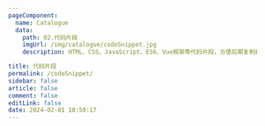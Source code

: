 ```yaml
---
pageComponent: 
  name: Catalogue
  data:
    path: 02.代码片段
    imgUrl: /img/catalogue/codeSnippet.jpg
    description: HTML、CSS、JavaScript、ES6、Vue框架等代码片段，方便后期复制粘贴

title: 代码片段
permalink: /codeSnippet/
sidebar: false
article: false
comment: false
editLink: false
date: 2024-02-01 10:59:17
---
```

